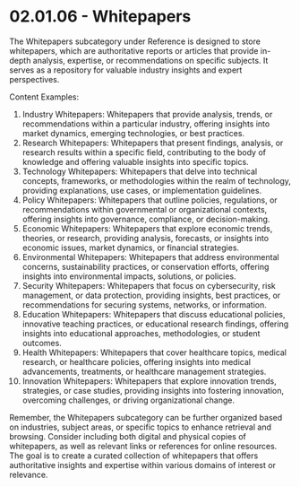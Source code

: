 # 02.01.06 - Whitepapers

The Whitepapers subcategory under Reference is designed to store whitepapers, which are authoritative reports or articles that provide in-depth analysis, expertise, or recommendations on specific subjects. It serves as a repository for valuable industry insights and expert perspectives.

Content Examples:

1. Industry Whitepapers: Whitepapers that provide analysis, trends, or recommendations within a particular industry, offering insights into market dynamics, emerging technologies, or best practices.
2. Research Whitepapers: Whitepapers that present findings, analysis, or research results within a specific field, contributing to the body of knowledge and offering valuable insights into specific topics.
3. Technology Whitepapers: Whitepapers that delve into technical concepts, frameworks, or methodologies within the realm of technology, providing explanations, use cases, or implementation guidelines.
4. Policy Whitepapers: Whitepapers that outline policies, regulations, or recommendations within governmental or organizational contexts, offering insights into governance, compliance, or decision-making.
5. Economic Whitepapers: Whitepapers that explore economic trends, theories, or research, providing analysis, forecasts, or insights into economic issues, market dynamics, or financial strategies.
6. Environmental Whitepapers: Whitepapers that address environmental concerns, sustainability practices, or conservation efforts, offering insights into environmental impacts, solutions, or policies.
7. Security Whitepapers: Whitepapers that focus on cybersecurity, risk management, or data protection, providing insights, best practices, or recommendations for securing systems, networks, or information.
8. Education Whitepapers: Whitepapers that discuss educational policies, innovative teaching practices, or educational research findings, offering insights into educational approaches, methodologies, or student outcomes.
9. Health Whitepapers: Whitepapers that cover healthcare topics, medical research, or healthcare policies, offering insights into medical advancements, treatments, or healthcare management strategies.
10. Innovation Whitepapers: Whitepapers that explore innovation trends, strategies, or case studies, providing insights into fostering innovation, overcoming challenges, or driving organizational change.

Remember, the Whitepapers subcategory can be further organized based on industries, subject areas, or specific topics to enhance retrieval and browsing. Consider including both digital and physical copies of whitepapers, as well as relevant links or references for online resources. The goal is to create a curated collection of whitepapers that offers authoritative insights and expertise within various domains of interest or relevance.
